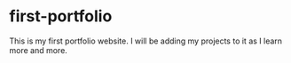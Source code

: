 # first-portfolio
This is my first portfolio website. I will be adding my projects to it as I learn more and more.
